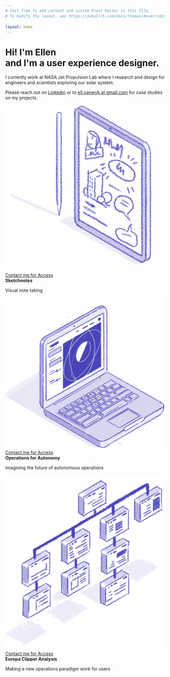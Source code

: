 ```yaml
---
# Feel free to add content and custom Front Matter to this file.
# To modify the layout, see https://jekyllrb.com/docs/themes/#overriding-theme-defaults

layout: home
---
```



<div class="container">
	<div class="row">
		<div class="col-lg-4 pt-6">
			<h1 class="pb-2 color-purple">Hi! I'm Ellen <br> and I'm a user experience designer.</h1>
			<p class="color-purple">I currently work at NASA Jet Propulsion Lab where I research and design for engineers and scientists exploring our solar system.</p>
			<p class="color-purple mb-4">Please reach out on <a href="https://www.linkedin.com/in/ellen-van-wyk-2441b387/" target="_blank">Linkedin</a> or to <a href="mailto:ell.vanwyk@gmail.com">ell.vanwyk at gmail.com</a> for case studies on my projects.</p>
			<a href="https://www.instagram.com/ellvanwyk/" target="_blank">
				<i class="h2 mr-4 bi bi-instagram"></i>
			</a>
			<a href="https://www.linkedin.com/in/ellen-van-wyk-2441b387/" target="_blank">
				<i class="h2 mr-4 bi bi-linkedin"></i>
			</a>
			<a href="/VanwykResume.pdf">
				<i class="h2 mr-4 bi bi-file-earmark-text-fill"></i>
			</a>
		</div>
		<!-- <div class="col-md-1"></div> -->
		<div class="col-lg-8">
			<div class="row position-relative mt-5 mb-4 mb-0-sm text-center text-left-sm">
				<img class=" col-sm-5 max-image max-image-sm pb-2 pb-0-sm" alt="An illustration of an ipad with drawings on it" src="/assets/images/ipadSplash.png">
				<div class=" col-sm-4 order-first-sm offset-2-sm">
					<div class="centered-element-sm empty-left-sm text-sm-right">
						<a href="mailto:ell.vanwyk@gmail.com" class="access-contact color-purple"><i class="bi bi-lock-fill pr-1"></i>Contact me for Access</a><br>
						<b class="color-purple mb-0">Sketchnotes</b>
						<p class="color-purple">Visual note taking</p>
					</div>
				</div>
			</div>
			<div class="row position-relative mt--7-sm mb-4 mb-0-sm text-center">
				<img class=" col-sm-8 max-image max-image-sm pb-2 pb-0-sm" alt="An illustration of a laptop showing a user interface with controls and a trajectory around a planet" src="/assets/images/opsForAutonomySplash.png">
				<div class=" col-sm-4 ml--4-sm">
					<div class="centered-element-sm text-sm-left">
						<a href="mailto:ell.vanwyk@gmail.com" class="access-contact color-purple"><i class="bi bi-lock-fill pr-1"></i>Contact me for Access</a><br>
						<b class="color-purple">Operations for Autonomy</b>
						<p class="color-purple">Imagining the future of autonomous operations</p>
					</div>
				</div>
			</div>
			<div class="row position-relative mt--6-sm mb-4 mb-0-sm text-center">
				<img class=" col-sm-6 max-image max-image-sm pb-2 pb-0-sm" src="/assets/images/infoArchSplash.png" alt="An illustration of sitemap scheme.">
				<div class=" col-sm-6 order-first-sm">
					<div class="centered-element-sm text-sm-right">
						<a href="mailto:ell.vanwyk@gmail.com" class="access-contact color-purple"><i class="bi bi-lock-fill pr-1"></i>Contact me for Access</a><br>
						<b class="color-purple">Europa Clipper Analysis</b>
						<p class="color-purple">Making a new operations paradigm work for users</p>
					</div>
				</div>
			</div>
		</div>
		<div class="col-sm-3">
		</div>
	</div>
</div>
